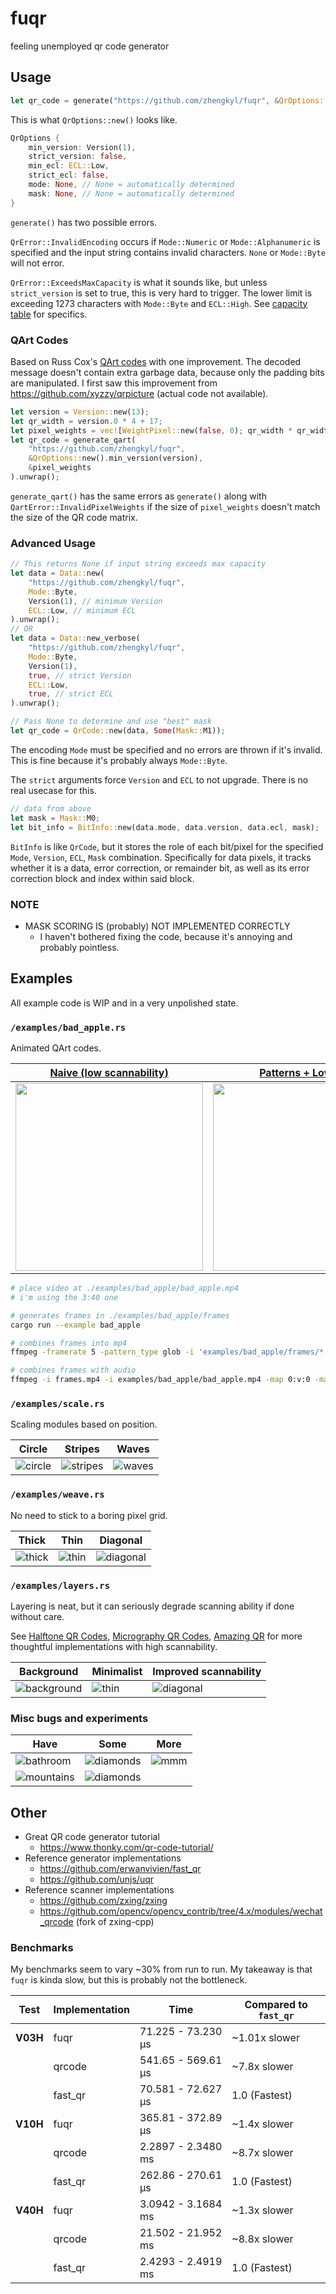 # fuqr

feeling unemployed qr code generator

## Usage

```rs
let qr_code = generate("https://github.com/zhengkyl/fuqr", &QrOptions::new()).unwrap();
```

This is what `QrOptions::new()` looks like.

```rs
QrOptions {
    min_version: Version(1),
    strict_version: false,
    min_ecl: ECL::Low,
    strict_ecl: false,
    mode: None, // None = automatically determined
    mask: None, // None = automatically determined
}
```

`generate()` has two possible errors.

`QrError::InvalidEncoding` occurs if `Mode::Numeric` or `Mode::Alphanumeric` is specified and the input string contains invalid characters. `None` or `Mode::Byte` will not error.

`QrError::ExceedsMaxCapacity` is what it sounds like, but unless `strict_version` is set to true, this is very hard to trigger. The lower limit is exceeding 1273 characters with `Mode::Byte` and `ECL::High`. See [capacity table](https://www.thonky.com/qr-code-tutorial/character-capacities) for specifics.

### QArt Codes

Based on Russ Cox's [QArt codes](https://research.swtch.com/qart) with one improvement. The decoded message doesn't contain extra garbage data, because only the padding bits are manipulated.
I first saw this improvement from https://github.com/xyzzy/qrpicture (actual code not available).

```rs
let version = Version::new(13);
let qr_width = version.0 * 4 + 17;
let pixel_weights = vec![WeightPixel::new(false, 0); qr_width * qr_width];
let qr_code = generate_qart(
    "https://github.com/zhengkyl/fuqr",
    &QrOptions::new().min_version(version),
    &pixel_weights
).unwrap();
```

`generate_qart()` has the same errors as `generate()` along with `QartError::InvalidPixelWeights` if the size of `pixel_weights` doesn't match the size of the QR code matrix.

### Advanced Usage

```rs
// This returns None if input string exceeds max capacity
let data = Data::new(
    "https://github.com/zhengkyl/fuqr",
    Mode::Byte,
    Version(1), // minimum Version
    ECL::Low, // minimum ECL
).unwrap();
// OR
let data = Data::new_verbose(
    "https://github.com/zhengkyl/fuqr",
    Mode::Byte,
    Version(1),
    true, // strict Version
    ECL::Low,
    true, // strict ECL
).unwrap();

// Pass None to determine and use "best" mask
let qr_code = QrCode::new(data, Some(Mask::M1));
```

The encoding `Mode` must be specified and no errors are thrown if it's invalid. This is fine because it's probably always `Mode::Byte`.

The `strict` arguments force `Version` and `ECL` to not upgrade. There is no real usecase for this.

```rs
// data from above
let mask = Mask::M0;
let bit_info = BitInfo::new(data.mode, data.version, data.ecl, mask);
```

`BitInfo` is like `QrCode`, but it stores the role of each bit/pixel for the specified `Mode`, `Version`, `ECL`, `Mask` combination. Specifically for data pixels, it tracks whether it is a data, error correction, or remainder bit, as well as its error correction block and index within said block.

### NOTE

- MASK SCORING IS (probably) NOT IMPLEMENTED CORRECTLY
  - I haven't bothered fixing the code, because it's annoying and probably pointless.

## Examples

All example code is WIP and in a very unpolished state.

### `/examples/bad_apple.rs`

Animated QArt codes.

| [Naive (low scannability)](https://youtu.be/1ems029Rln4)                            | [Patterns + Low FPS](https://youtu.be/8HG8HJ7tbO8)                                  |
| ----------------------------------------------------------------------------------- | ----------------------------------------------------------------------------------- |
| [<img width="300" src="./examples/bad_apple_1.png"/>](https://youtu.be/1ems029Rln4) | [<img width="300" src="./examples/bad_apple_2.png"/>](https://youtu.be/8HG8HJ7tbO8) |

```sh
# place video at ./examples/bad_apple/bad_apple.mp4
# i'm using the 3:40 one

# generates frames in ./examples/bad_apple/frames
cargo run --example bad_apple

# combines frames into mp4
ffmpeg -framerate 5 -pattern_type glob -i 'examples/bad_apple/frames/*.png' -c:v libx264 -pix_fmt yuv420p -vf "scale=iw*10:ih*10:flags=neighbor" frames.mp4

# combines frames with audio
ffmpeg -i frames.mp4 -i examples/bad_apple/bad_apple.mp4 -map 0:v:0 -map 1:a:0 -c:v copy -c:a aac -shortest out.mp4
```

### `/examples/scale.rs`

Scaling modules based on position.

| Circle                                 | Stripes                                  | Waves                                |
| -------------------------------------- | ---------------------------------------- | ------------------------------------ |
| ![circle](./examples/scale_circle.png) | ![stripes](./examples/scale_stripes.gif) | ![waves](./examples/scale_waves.gif) |

### `/examples/weave.rs`

No need to stick to a boring pixel grid.

| Thick                                | Thin                               | Diagonal                               |
| ------------------------------------ | ---------------------------------- | -------------------------------------- |
| ![thick](./examples/weave_thick.png) | ![thin](./examples/weave_thin.png) | ![diagonal](./examples/weave_diag.png) |

### `/examples/layers.rs`

Layering is neat, but it can seriously degrade scanning ability if done without care.

See [Halftone QR Codes](https://cgv.cs.nthu.edu.tw/projects/Recreational_Graphics/Halftone_QRCodes), [Micrography QR Codes](https://cgv.cs.nthu.edu.tw/projects/Recreational_Graphics/MQRC), [Amazing QR](https://github.com/x-hw/amazing-qr) for more thoughtful implementations with high scannability.

| Background                                      | Minimalist                         | Improved scannability                  |
| ----------------------------------------------- | ---------------------------------- | -------------------------------------- |
| ![background](./examples/layers_background.png) | ![thin](./examples/layers_min.gif) | ![diagonal](./examples/layers_max.gif) |

### Misc bugs and experiments

| Have                                        | Some                                      | More                            |
| ------------------------------------------- | ----------------------------------------- | ------------------------------- |
| ![bathroom](./examples/misc/bathroom.png)   | ![diamonds](./examples/misc/diamonds.gif) | ![mmm](./examples/misc/mmm.png) |
| ![mountains](./examples/misc/mountains.png) | ![diamonds](./examples/misc/zebra.gif)    |                                 |

## Other

- Great QR code generator tutorial
  - https://www.thonky.com/qr-code-tutorial/
- Reference generator implementations
  - https://github.com/erwanvivien/fast_qr
  - https://github.com/unjs/uqr
- Reference scanner implementations
  - https://github.com/zxing/zxing
  - https://github.com/opencv/opencv_contrib/tree/4.x/modules/wechat_qrcode (fork of zxing-cpp)

### Benchmarks

My benchmarks seem to vary ~30% from run to run. My takeaway is that `fuqr` is kinda slow, but this is probably not the bottleneck. 

| Test     | Implementation | Time               | Compared to `fast_qr` |
| -------- | -------------- | ------------------ | --------------------- |
| **V03H** | fuqr           | 71.225 - 73.230 µs | ~1.01x slower         |
|          | qrcode         | 541.65 - 569.61 µs | ~7.8x slower          |
|          | fast_qr        | 70.581 - 72.627 µs | 1.0 (Fastest)         |
| **V10H** | fuqr           | 365.81 - 372.89 µs | ~1.4x slower          |
|          | qrcode         | 2.2897 - 2.3480 ms | ~8.7x slower          |
|          | fast_qr        | 262.86 - 270.61 µs | 1.0 (Fastest)         |
| **V40H** | fuqr           | 3.0942 - 3.1684 ms | ~1.3x slower          |
|          | qrcode         | 21.502 - 21.952 ms | ~8.8x slower          |
|          | fast_qr        | 2.4293 - 2.4919 ms | 1.0 (Fastest)         |
